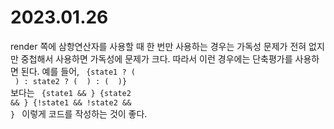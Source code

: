 # 2023.01.26

render 쪽에 삼항연산자를 사용할 때
한 번만 사용하는 경우는 가독성 문제가 전혀 없지만 중첩해서 사용하면 가독성에 문제가 크다.
따라서 이런 경우에는 단축평가를 사용하면 된다.
예를 들어,
<code>
{state1 ? (
<Component1 />
) : state2 ? (
<Component2 />
) : (
<Component3 />
)}
</code>
보다는
<code>
{state1 && <Component1 />}
{state2 && <Component2 />}
{!state1 && !state2 && <Component3 />}
</code>
이렇게 코드를 작성하는 것이 좋다.
